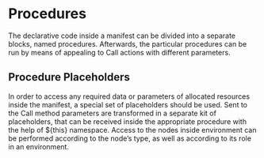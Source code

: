 # Procedures

The declarative code inside a manifest can be divided into a separate blocks, named procedures. Afterwards, the particular procedures can be run by means of appealing to Call actions with different parameters.
 
## Procedure Placeholders 
In order to access any required data or parameters of allocated resources inside the manifest, a special set of placeholders should be used. Sent to the Call method parameters are transformed in a separate kit of placeholders, that can be received inside the appropriate procedure with the help of ${this} namespace. Access to the nodes inside environment can be performed according to the node’s type, as well as according to its role in an environment.